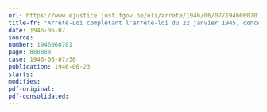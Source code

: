 ```yaml
---
url: https://www.ejustice.just.fgov.be/eli/arrete/1946/06/07/1946060701/justel
title-fr: "Arrêté-Loi complétant l'arrêté-loi du 22 janvier 1945, concernant la répression des infractions à la réglementation relative à l'approvisionnement du pays"
date: 1946-06-07
source:
number: 1946060701
page: 888888
case: 1946-06-07/30
publication: 1946-06-23
starts:
modifies:
pdf-original:
pdf-consolidated:
---
```


